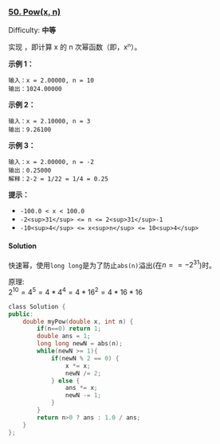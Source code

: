 ### [50\. Pow(x, n)](https://leetcode-cn.com/problems/powx-n/)

Difficulty: **中等**


实现  ，即计算 x 的 n 次幂函数（即，x<sup><span style="font-size:10.8333px">n</span></sup>）。

**示例 1：**

```
输入：x = 2.00000, n = 10
输出：1024.00000
```

**示例 2：**

```
输入：x = 2.10000, n = 3
输出：9.26100
```

**示例 3：**

```
输入：x = 2.00000, n = -2
输出：0.25000
解释：2-2 = 1/22 = 1/4 = 0.25
```

**提示：**

*   `-100.0 < x < 100.0`
*   `-2<sup>31</sup> <= n <= 2<sup>31</sup>-1`
*   `-10<sup>4</sup> <= x<sup>n</sup> <= 10<sup>4</sup>`


#### Solution

快速幂，使用`long long`是为了防止`abs(n)`溢出(在$n==-2^{31}$)时。

原理:  
$2^{10} = 4^5 = 4 * 4^4 = 4 * 16^2 = 4 * 16 * 16$

```cpp
​class Solution {
public:
    double myPow(double x, int n) {
        if(n==0) return 1;
        double ans = 1;
        long long newN = abs(n);
        while(newN >= 1){
            if(newN % 2 == 0) {
                x *= x;
                newN /= 2;
            } else {
                ans *= x;
                newN -= 1;
            }
        }
        return n>0 ? ans : 1.0 / ans;
    }
};
```